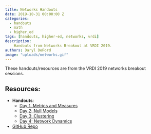 ```yaml
---
title: Networks Handouts
date: 2019-10-31 00:00:00 Z
categories:
  - handouts
  - math
  - higher_ed
tags: [handouts, higher-ed, networks, vrdi]
description:
    Handouts from Networks Breakout at VRDI 2019.
authors: Daryl DeFord
image: "uploads/networks.gif"
---
```


These handouts/resources are from the VRDI 2019 networks breakout sessions.

## Resources:
* **Handouts**:
    * [Day 1: Metrics and Measures](https://sites.tufts.edu/vrdi/files/2019/06/Networks-Day-1.pdf)
    * [Day 2: Null Models](https://sites.tufts.edu/vrdi/files/2019/06/Networks_Breakout2.pdf)
    * [Day 3: Clustering](https://sites.tufts.edu/vrdi/files/2019/06/Networks_Day3.pdf)
    * [Day 4: Network Dynamics](https://github.com/vrdi/Networks-Breakout/blob/master/Day4/Day4_guide.pdf)
* [GitHub Repo](https://github.com/vrdi/Networks-Breakout)

